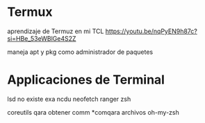 # Termux
aprendizaje de Termuz en mi TCL
https://youtu.be/nqPyEN9h87c?si=HBe_53eWBlGe4S2Z

maneja apt y pkg como administrador de paquetes

# Applicaciones de Terminal
lsd no existe exa 
ncdu
neofetch
ranger
zsh

coreutils qara obtener comm *comqara archivos
oh-my-zsh


